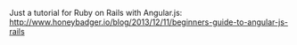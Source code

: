 Just a tutorial for Ruby on Rails with Angular.js:
http://www.honeybadger.io/blog/2013/12/11/beginners-guide-to-angular-js-rails
